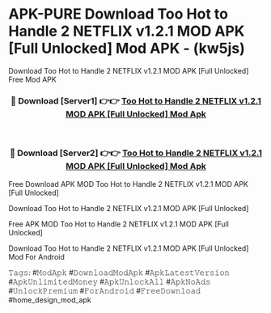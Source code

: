 # APK-PURE Download Too Hot to Handle 2 NETFLIX v1.2.1 MOD APK [Full Unlocked] Mod APK - (kw5js)
Download Too Hot to Handle 2 NETFLIX v1.2.1 MOD APK [Full Unlocked] Free Mod APK

<div align="center">
<h3>🔴 Download [Server1] 👉👉 <a href="https://apk-comot.site?title=Too_Hot_to_Handle_2_NETFLIX_v1.2.1_MOD_APK_[Full_Unlocked]">Too Hot to Handle 2 NETFLIX v1.2.1 MOD APK [Full Unlocked] Mod Apk</a></h3><br>

<h3>🔴 Download [Server2] 👉👉 <a href="https://apk-comot.site?title=Too_Hot_to_Handle_2_NETFLIX_v1.2.1_MOD_APK_[Full_Unlocked]">Too Hot to Handle 2 NETFLIX v1.2.1 MOD APK [Full Unlocked] Mod Apk</a></h3>
</div>


Free Download APK MOD Too Hot to Handle 2 NETFLIX v1.2.1 MOD APK [Full Unlocked]

Download Too Hot to Handle 2 NETFLIX v1.2.1 MOD APK [Full Unlocked] 

Free APK MOD Too Hot to Handle 2 NETFLIX v1.2.1 MOD APK [Full Unlocked] 

Download Too Hot to Handle 2 NETFLIX v1.2.1 MOD APK [Full Unlocked] Mod For Android

𝚃𝚊𝚐𝚜: #𝙼𝚘𝚍𝙰𝚙𝚔 #𝙳𝚘𝚠𝚗𝚕𝚘𝚊𝚍𝙼𝚘𝚍𝙰𝚙𝚔 #𝙰𝚙𝚔𝙻𝚊𝚝𝚎𝚜𝚝𝚅𝚎𝚛𝚜𝚒𝚘𝚗 #𝙰𝚙𝚔𝚄𝚗𝚕𝚒𝚖𝚒𝚝𝚎𝚍𝙼𝚘𝚗𝚎𝚢 #𝙰𝚙𝚔𝚄𝚗𝚕𝚘𝚌𝚔𝙰𝚕𝚕 #𝙰𝚙𝚔𝙽𝚘𝙰𝚍𝚜 #𝚄𝚗𝚕𝚘𝚌𝚔𝙿𝚛𝚎𝚖𝚒𝚞𝚖 #𝙵𝚘𝚛𝙰𝚗𝚍𝚛𝚘𝚒𝚍 #𝙵𝚛𝚎𝚎𝙳𝚘𝚠𝚗𝚕𝚘𝚊𝚍 #home_design_mod_apk